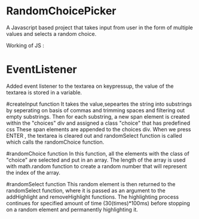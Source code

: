 # RandomChoicePicker
A Javascript based project that takes input from user in the form of multiple values and selects a random choice.

Working of JS :

# EventListener
Added event listener to the textarea
on keypressup, the value of the textarea is stored in a variable.

#createInput function 
It takes the value,sepeartes the string into substrings by seperating on basis of commas
and trimming spaces and filtering out empty substrings. 
Then for each substring, a new span element is created within the "choices" div and assigned a class "choice" that has predefined css 
These span elements are appended to the choices div.
When we press ENTER , the textarea is cleared out and randomSelect function is called which calls the randomChoice function.

#randomChoice function
In this function, all the elements with the class of "choice" are selected and put in an array. 
The length of the array is used with math.random function to create a random number that will represent the index of the array.

#randomSelect function 
This random element is then returned to the randomSelect function, 
where it is passed as an argument to the addHighlight and removeHighlight functions.
The highlighting process continues for specified amount of time (30(times)*100ms) before stopping on a random element
and permanently highlighting it.
